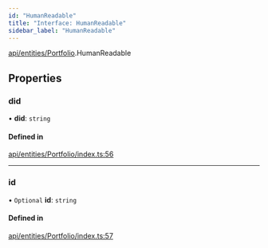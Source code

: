 ```yaml
---
id: "HumanReadable"
title: "Interface: HumanReadable"
sidebar_label: "HumanReadable"
---
```


[api/entities/Portfolio](../../../../../modules/API/Entities/Portfolio/Portfolio.md).HumanReadable

## Properties

### did

• **did**: `string`

#### Defined in

[api/entities/Portfolio/index.ts:56](https://github.com/PolymeshAssociation/polymesh-sdk/blob/720afb69c/src/api/entities/Portfolio/index.ts#L56)

___

### id

• `Optional` **id**: `string`

#### Defined in

[api/entities/Portfolio/index.ts:57](https://github.com/PolymeshAssociation/polymesh-sdk/blob/720afb69c/src/api/entities/Portfolio/index.ts#L57)
